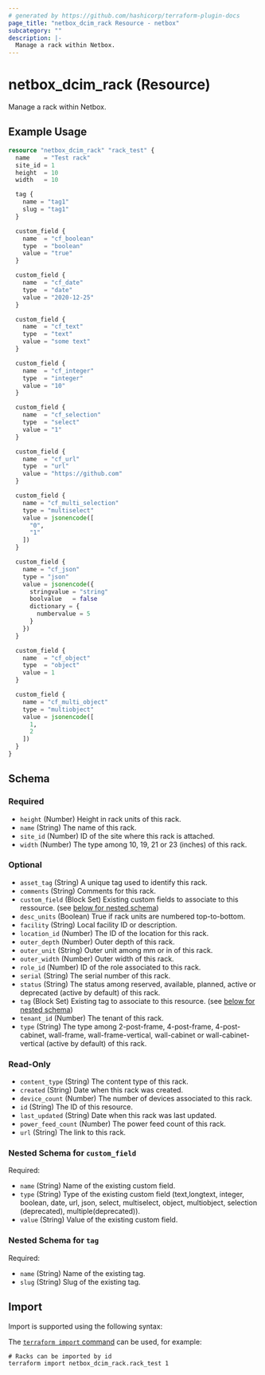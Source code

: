```yaml
---
# generated by https://github.com/hashicorp/terraform-plugin-docs
page_title: "netbox_dcim_rack Resource - netbox"
subcategory: ""
description: |-
  Manage a rack within Netbox.
---
```


# netbox_dcim_rack (Resource)

Manage a rack within Netbox.

## Example Usage

```terraform
resource "netbox_dcim_rack" "rack_test" {
  name    = "Test rack"
  site_id = 1
  height  = 10
  width   = 10

  tag {
    name = "tag1"
    slug = "tag1"
  }

  custom_field {
    name  = "cf_boolean"
    type  = "boolean"
    value = "true"
  }

  custom_field {
    name  = "cf_date"
    type  = "date"
    value = "2020-12-25"
  }

  custom_field {
    name  = "cf_text"
    type  = "text"
    value = "some text"
  }

  custom_field {
    name  = "cf_integer"
    type  = "integer"
    value = "10"
  }

  custom_field {
    name  = "cf_selection"
    type  = "select"
    value = "1"
  }

  custom_field {
    name  = "cf_url"
    type  = "url"
    value = "https://github.com"
  }

  custom_field {
    name = "cf_multi_selection"
    type = "multiselect"
    value = jsonencode([
      "0",
      "1"
    ])
  }

  custom_field {
    name = "cf_json"
    type = "json"
    value = jsonencode({
      stringvalue = "string"
      boolvalue   = false
      dictionary = {
        numbervalue = 5
      }
    })
  }

  custom_field {
    name  = "cf_object"
    type  = "object"
    value = 1
  }

  custom_field {
    name = "cf_multi_object"
    type = "multiobject"
    value = jsonencode([
      1,
      2
    ])
  }
}
```

<!-- schema generated by tfplugindocs -->
## Schema

### Required

- `height` (Number) Height in rack units of this rack.
- `name` (String) The name of this rack.
- `site_id` (Number) ID of the site where this rack is attached.
- `width` (Number) The type among 10, 19, 21 or 23 (inches) of this rack.

### Optional

- `asset_tag` (String) A unique tag used to identify this rack.
- `comments` (String) Comments for this rack.
- `custom_field` (Block Set) Existing custom fields to associate to this ressource. (see [below for nested schema](#nestedblock--custom_field))
- `desc_units` (Boolean) True if rack units are numbered top-to-bottom.
- `facility` (String) Local facility ID or description.
- `location_id` (Number) The ID of the location for this rack.
- `outer_depth` (Number) Outer depth of this rack.
- `outer_unit` (String) Outer unit among mm or in of this rack.
- `outer_width` (Number) Outer width of this rack.
- `role_id` (Number) ID of the role associated to this rack.
- `serial` (String) The serial number of this rack.
- `status` (String) The status among reserved, available, planned, active or deprecated (active by default) of this rack.
- `tag` (Block Set) Existing tag to associate to this resource. (see [below for nested schema](#nestedblock--tag))
- `tenant_id` (Number) The tenant of this rack.
- `type` (String) The type among 2-post-frame, 4-post-frame, 4-post-cabinet, wall-frame, wall-frame-vertical, wall-cabinet or wall-cabinet-vertical (active by default) of this rack.

### Read-Only

- `content_type` (String) The content type of this rack.
- `created` (String) Date when this rack was created.
- `device_count` (Number) The number of devices associated to this rack.
- `id` (String) The ID of this resource.
- `last_updated` (String) Date when this rack was last updated.
- `power_feed_count` (Number) The power feed count of this rack.
- `url` (String) The link to this rack.

<a id="nestedblock--custom_field"></a>
### Nested Schema for `custom_field`

Required:

- `name` (String) Name of the existing custom field.
- `type` (String) Type of the existing custom field (text,longtext, integer, boolean, date, url, json, select, multiselect, object, multiobject, selection (deprecated), multiple(deprecated)).
- `value` (String) Value of the existing custom field.


<a id="nestedblock--tag"></a>
### Nested Schema for `tag`

Required:

- `name` (String) Name of the existing tag.
- `slug` (String) Slug of the existing tag.

## Import

Import is supported using the following syntax:

The [`terraform import` command](https://developer.hashicorp.com/terraform/cli/commands/import) can be used, for example:

```shell
# Racks can be imported by id
terraform import netbox_dcim_rack.rack_test 1
```
